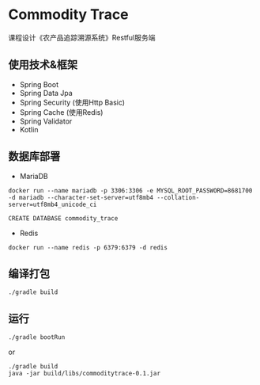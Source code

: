 # Commodity Trace 
课程设计《农产品追踪溯源系统》Restful服务端
## 使用技术&框架
* Spring Boot
* Spring Data Jpa
* Spring Security (使用Http Basic)
* Spring Cache (使用Redis)
* Spring Validator
* Kotlin
## 数据库部署
* MariaDB

```
docker run --name mariadb -p 3306:3306 -e MYSQL_ROOT_PASSWORD=8681700 -d mariadb --character-set-server=utf8mb4 --collation-server=utf8mb4_unicode_ci
```
```mysql
CREATE DATABASE commodity_trace
```
* Redis
```
docker run --name redis -p 6379:6379 -d redis
```
## 编译打包
```
./gradle build
```
## 运行
```
./gradle bootRun
```
or
```
./gradle build
java -jar build/libs/commoditytrace-0.1.jar
```